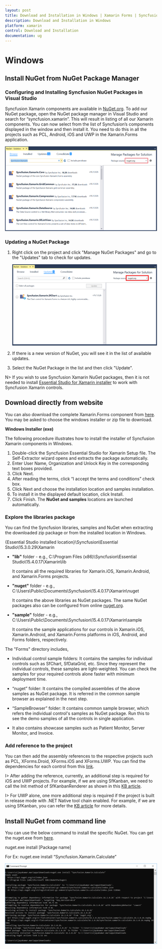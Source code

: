 ```yaml
---
layout: post
title: Download and Installation in Windows | Xamarin Forms | Syncfusion
description: Download and Installation in Windows
platform: xamarin
control: Download and Installation
documentation: ug
---
```


# Windows

## Install NuGet from NuGet Package Manager

### Configuring and Installing Syncfusion NuGet Packages in Visual Studio

Syncfusion Xamarin components are available in [NuGet.org](https://www.nuget.org/). To add our NuGet package, open the NuGet package manager in Visual Studio and search for “syncfusion.xamarin”. This will result in listing of all our Xamarin components. You can now select from the list of Syncfusion’s components displayed in the window and then install it. You need to do this in all the projects such as PCL, Android, iOS and UWP in the Xamarin.Forms application.

![](images/img14.png)

### Updating a NuGet Package

1. Right click on the project and click "Manage NuGet Packages" and go to the "Updates" tab to check for updates.

    ![](images/img18.png)

2. If there is a new version of NuGet, you will see it in the list of available updates.

3. Select the NuGet Package in the list and then click "Update".

N> If you wish to use Syncfusion Xamarin NuGet packages, then it is not needed to install [Essential Studio for Xamarin installer](https://help.syncfusion.com/xamarin/introduction/download-and-installation/windows#download-directly-from-website) to work with Syncfusion Xamarin controls.

## Download directly from website

You can also download the complete Xamarin.Forms component from [here](https://www.syncfusion.com/downloads/latest-version). You may be asked to choose the windows installer or zip file to download.

**Windows Installer (exe)**

The following procedure illustrates how to install the installer of Syncfusion Xamarin components in Windows.

1. Double-click the Syncfusion Essential Studio for Xamarin Setup file. The Self-Extractor wizard opens and extracts the package automatically.
2. Enter User Name, Organization and Unlock Key in the corresponding text boxes provided.
3. Click Next.
4. After reading the terms, click “I accept the terms and conditions” check box.
5. Click Next and choose the installation location and samples installation.
6. To install it in the displayed default location, click Install.
7. Click Finish. The **NuGet and samples** locations are launched automatically.

### Explore the libraries package

You can find the Syncfusion libraries, samples and NuGet when extracting the downloaded zip package or from the installed location in Windows.

{Essential Studio installed location}\Syncfusion\Essential Studio\15.3.0.29\Xamarin

* **"lib"** folder - e.g., C:\Program Files (x86)\Syncfusion\Essential Studio\15.4.0.17\Xamarin\lib

   It contains all the required libraries for Xamarin.iOS, Xamarin.Android, and Xamarin.Forms projects.
   
* **"nuget"** folder - e.g., C:\Users\Public\Documents\Syncfusion\15.4.0.17\Xamarin\nuget

   It contains the above libraries as NuGet packages. The same NuGet packages also can be configured from online [nuget.org](https://api.nuget.org/v3/index.json).
   
* **"sample"** folder - e.g., C:\Users\Public\Documents\Syncfusion\15.4.0.17\Xamarin\sample

   It contains the sample applications for our controls in Xamarin.iOS, Xamarin.Android, and Xamarin.Forms platforms in iOS, Android, and Forms folders, respectively.

The "Forms" directory includes,

* Individual control sample folders: It contains the samples for individual controls such as SfChart, SfDataGrid, etc. Since they represent the individual controls, these samples are light-weighted. You can check the samples for your required controls alone faster with minimum deployment time.

* “nuget” folder: It contains the compiled assemblies of the above samples as NuGet package. It is referred in the common sample browser as explained in the next step.

* “SampleBrowser” folder: It contains common sample browser, which refers the individual control's samples as NuGet package. Run this to see the demo samples of all the controls in single application.

* It also contains showcase samples such as Patient Monitor, Server Monitor, and Invoice.

### Add reference to the project

You can then add the assembly references to the respective projects such as PCL, XForms.Droid, XForms.iOS and XForms.UWP. You can find the dependencies for each control from this [link](https://help.syncfusion.com/xamarin/introduction/control-dependencies).

I> After adding the reference, currently, an additional step is required for iOS and UWP projects. For example, if we are using SfKanban, we need to call the Init method of SfKanbanRenderer as shown in this [KB article](https://www.syncfusion.com/kb/7171).

I> For UWP alone, one more additional step is required if the project is built in release mode with .NET Native tool chain enabled. For example, if we are using SfKanban, you can refer the [KB article](https://www.syncfusion.com/kb/7170) for more details.

## Install NuGet from command line

You can use the below command to install the specific NuGet. You can get the nuget.exe from [here](https://dist.nuget.org/win-x86-commandline/latest/nuget.exe).

nuget.exe install [Package name]

For Ex: nuget.exe install “Syncfusion.Xamarin.Calculate” 

![](images/img13.png)

